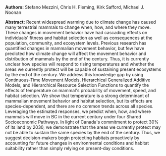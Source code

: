 **Authors:** Stefano Mezzini, Chris H. Fleming, Kirk Safford, Michael J. Noonan

**Abstract:** Recent widespread warming due to climate change has caused many terrestrial mammals to change when, how, and where they move. These changes in movement behavior have had cascading effects on individuals' fitness and habitat selection as well as consequences at the population, community, and ecosystem levels. Previous research has quantified changes in mammalian movement behavior, but few have predicted how climate change will affect the movement behavior and distribution of mammals by the end of the century. Thus, it is currently unclear how species will respond to rising temperatures and whether the areas we currently protect will be capable of sustaining present ecosystems by the end of the century. We address this knowledge gap by using Continuous-Time Movement Models, Hierarchical Generalized Additive Models, and Hierarchical Resource Selection Functions to quantify the effects of temperature on mammal's probability of movement, speed, and habitat selection. We show that temperature is a strong determinant of mammalian movement behavior and habitat selection, but its effects are species-dependent, and there are no common trends across all species. Leveraging the estimated responses, we predict when, how, and where mammals will move in BC in the current century under four Shared Socioeconomic Pathways. In light of Canada's commitment to protect 30% of its land by 2030, we demonstrate that the areas we currently protect may not be able to sustain the same species by the end of the century. Thus, we suggest decision-makers begin protecting habitats proactively by accounting for future changes in environmental conditions and habitat suitability rather than simply relying on present-day conditions.
